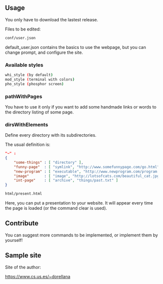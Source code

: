 ## Usage

You only have to download the lastest release.

Files to be edited:

```bash
conf/user.json
```
default_user.json contains the basics to use the webpage, but you can change prompt, and configure the site.

### Available styles

```bash
whi_style (by default)
mod_style (terminal with colors)
pho_style (phosphor screen)
```

### pathWithPages

You have to use it only if you want to add some handmade links or words to the directory listing of some page.

### dirsWithElements

Define every directory with its subdirectories.

The usual definition is:

```json
"~" :
{
    "some-things" : [ "directory" ],
    "funny-page"  : [ "symlink", "http://www.somefunnypage.com/go.html" ],
    "new-program" : [ "executable", "http://www.newprogram.com/program.exe" ],
    "image"       : [ "image", "http://lotsofcats.com/beautiful_cat.jpg" ],
    "int-page"    : [ "archive", "things/past.txt" ]
}
```

```bash
html/present.html
```
Here, you can put a presentation to your website.
It will appear every time the page is loaded (or the command clear is used).

## Contribute

You can suggest more commands to be implemented, or implement them by yourself!

## Sample site

Site of the author:

https://www.cs.us.es/~dorellana